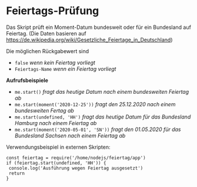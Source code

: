 # Feiertags-Prüfung

Das Skript prüft ein Moment-Datum bundesweit oder für ein Bundesland auf Feiertag.
(Die Daten basieren auf https://de.wikipedia.org/wiki/Gesetzliche_Feiertage_in_Deutschland)
 
Die möglichen Rückgabewert sind 
* `false` *wenn kein Feiertag vorliegt*
* `Feiertags-Name` *wenn ein Feiertag vorliegt*

**Aufrufsbeispiele**
* `me.start()` *fragt das heutige Datum nach einem bundesweiten Feiertag ab*
* `me.start(moment('2020-12-25'))` *fragt den 25.12.2020 nach einem bundesweiten Fertag ab*
* `me.start(undefined, 'HH')` *fragt das heutige Datum für das Bundesland Hamburg nach einem Feiertag ab*
* `me.start(moment('2020-05-01', 'SN'))` *fragt den 01.05.2020 für das Bundesland Sachsen nach einem Feiertag ab*
 
Verwendungsbeispiel in externen Skripten:

    const feiertag = require('/home/nodejs/feiertag/app')
    if (feiertag.start(undefined, 'HH')) {
     console.log('Ausführung wegen Feiertag ausgesetzt')
     return
    }
